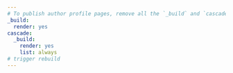 ```yaml
---
# To publish author profile pages, remove all the `_build` and `cascade` settings below.
_build:
  render: yes
cascade:
  _build:
    render: yes
    list: always
# trigger rebuild
---
```

